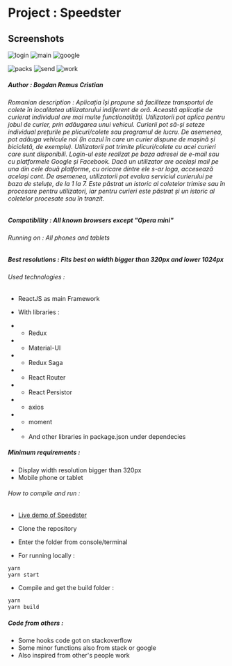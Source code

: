 # Project : Speedster

## Screenshots

![login](https://raw.githubusercontent.com/CevaComic/Speedster/master/preview/login.png) ![main](https://raw.githubusercontent.com/CevaComic/Speedster/master/preview/main.png) ![google](https://raw.githubusercontent.com/CevaComic/Speedster/master/preview/google.png)

![packs](https://raw.githubusercontent.com/CevaComic/Speedster/master/preview/packs.png) ![send](https://raw.githubusercontent.com/CevaComic/Speedster/master/preview/send.png) ![work](https://raw.githubusercontent.com/CevaComic/Speedster/master/preview/work.png)

##### Author : Bogdan Remus Cristian
###### Romanian description : Aplicația își propune să faciliteze transportul de colete în localitatea utilizatorului indiferent de oră. Această aplicație de curierat individual are mai multe functionalităţi. Utilizatorii pot aplica pentru jobul de curier, prin adăugarea unui vehicul. Curierii pot să-și seteze individual prețurile pe plicuri/colete sau programul de lucru. De asemenea, pot adăuga vehicule noi (în cazul în care un curier dispune de mașină și bicicletă, de exemplu). Utilizatorii pot trimite plicuri/colete cu acei curieri care sunt disponibili. Login-ul este realizat pe baza adresei de e-mail sau cu platformele Google și Facebook. Dacă un utilizator are același mail pe una din cele două platforme, cu oricare dintre ele s-ar loga, accesează același cont. De asemenea, utilizatorii pot evalua serviciul curierului pe baza de steluțe, de la 1 la 7. Este păstrat un istoric al coletelor trimise sau în procesare pentru utilizatori, iar pentru curieri este păstrat și un istoric al coletelor procesate sau în tranzit.

##### Compatibility : All known browsers except "Opera mini"
###### Running on : All phones and tablets
##### Best resolutions : Fits best on width bigger than 320px and lower 1024px
###### Used technologies :

- ReactJS as main Framework
- With libraries :

- - Redux
- - Material-UI
- - Redux Saga
- - React Router
- - React Persistor
- - axios
- - moment
- - And other libraries in package.json under dependecies

##### Minimum requirements :

- Display width resolution bigger than 320px
- Mobile phone or tablet

###### How to compile and run :

- [Live demo of Speedster](https://speedster.cristi.club/)

- Clone the repository
- Enter the folder from console/terminal
- For running locally :
```bash
yarn
yarn start
```

- Compile and get the build folder :
```bash
yarn
yarn build
```

##### Code from others :

- Some hooks code got on stackoverflow
- Some minor functions also from stack or google
- Also inspired from other's people work

